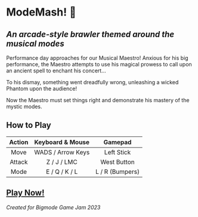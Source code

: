 # ModeMash! 🎼

## *An arcade-style brawler themed around the musical modes*

Performance day approaches for our Musical Maestro! Anxious for his big performance, the Maestro attempts to use his magical prowess to call upon an ancient spell to enchant his concert...

To his dismay, something went dreadfully wrong, unleashing a wicked Phantom upon the audience!

Now the Maestro must set things right and demonstrate his mastery of the mystic modes.

## How to Play

| **Action** | **Keyboard & Mouse** | **Gamepad** |
| :---: | :---: | :---: |
| Move | WADS / Arrow Keys | Left Stick |
| Attack | Z / J / LMC | West Button |
| Mode | E / Q / K / L | L / R (Bumpers) |

## [Play Now!](https://xangrab.github.io/ModeJam2023/)

*Created for Bigmode Game Jam 2023*

